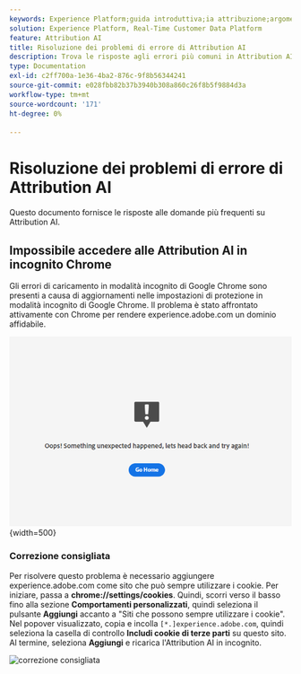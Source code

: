 ```yaml
---
keywords: Experience Platform;guida introduttiva;ia attribuzione;argomenti popolari;input ia attribuzione;output ia attribuzione;risoluzione dei problemi ia attribuzione;errori ia attribuzione
solution: Experience Platform, Real-Time Customer Data Platform
feature: Attribution AI
title: Risoluzione dei problemi di errore di Attribution AI
description: Trova le risposte agli errori più comuni in Attribution AI.
type: Documentation
exl-id: c2ff700a-1e36-4ba2-876c-9f8b56344241
source-git-commit: e028fbb82b37b3940b308a860c26f8b5f9884d3a
workflow-type: tm+mt
source-wordcount: '171'
ht-degree: 0%

---
```


# Risoluzione dei problemi di errore di Attribution AI

Questo documento fornisce le risposte alle domande più frequenti su Attribution AI.

## Impossibile accedere alle Attribution AI in incognito Chrome

Gli errori di caricamento in modalità incognito di Google Chrome sono presenti a causa di aggiornamenti nelle impostazioni di protezione in modalità incognito di Google Chrome. Il problema è stato affrontato attivamente con Chrome per rendere experience.adobe.com un dominio affidabile.

![Immagine di errore](./images/faq/error.PNG){width=500}

### Correzione consigliata

Per risolvere questo problema è necessario aggiungere experience.adobe.com come sito che può sempre utilizzare i cookie. Per iniziare, passa a **chrome://settings/cookies**. Quindi, scorri verso il basso fino alla sezione **Comportamenti personalizzati**, quindi seleziona il pulsante **Aggiungi** accanto a &quot;Siti che possono sempre utilizzare i cookie&quot;. Nel popover visualizzato, copia e incolla `[*.]experience.adobe.com`, quindi seleziona la casella di controllo **Includi cookie di terze parti** su questo sito. Al termine, seleziona **Aggiungi** e ricarica l&#39;Attribution AI in incognito.

![correzione consigliata](./images/faq/cookies2.gif)

